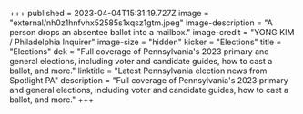 +++
published = 2023-04-04T15:31:19.727Z
image = "external/nh0z1hnfvhx52585s1xqsz1gtm.jpeg"
image-description = "A person drops an absentee ballot into a mailbox."
image-credit = "YONG KIM / Philadelphia Inquirer"
image-size = "hidden"
kicker = "Elections"
title = "Elections"
dek = "Full coverage of Pennsylvania's 2023 primary and general elections, including voter and candidate guides, how to cast a ballot, and more."
linktitle = "Latest Pennsylvania election news from Spotlight PA"
description = "Full coverage of Pennsylvania's 2023 primary and general elections, including voter and candidate guides, how to cast a ballot, and more."
+++
